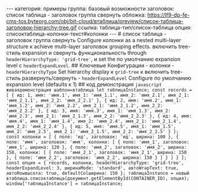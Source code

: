 --- категория: примеры группа: базовый возможности заголовок: список таблица - заголовок группа свернуть обложка: https://lf9-dp-fe-cms-tos.byteorg.com/obj/bit-cloud/втаблица/preview/список-таблица-заголовок-hierarchy-tree.gif ссылка: таблица-тип/список-таблица опция: списоктаблица-колонки-текст#колонки --- # список таблица - заголовок группа свернуть Configure колонки as a nested multi-layer structure к achieve multi-layer заголовок grouping effects. включить tree-стиль expansion и свернуть функциональность through `headerHierarchyType: 'grid-tree'`, и set the по умолчанию expansion level с `headerExpandLevel`. ## Ключевые Конфигурации - колонки - `headerHierarchyType` Set hierarchy display к `grid-tree` к включить tree-стиль развернуть/свернуть - `headerExpandLevel` Configure по умолчанию expansion level (defaults к 1) ## код демонстрация ```javascript живаядемонстрация шаблон=втаблица let таблицаInstance; const records = [ { ид: 1, имя: 'имя.1', имя_1: 'имя_1.1', имя_2: 'имя_2.1', имя_2_1: 'имя_2_1.1', имя_2_2: 'имя_2_2.1' }, { ид: 2, имя: 'имя.2', имя_1: 'имя_1.2', имя_2: 'имя_2.2', имя_2_1: 'имя_2_1.2', имя_2_2: 'имя_2_2.2' }, { ид: 3, имя: 'имя.3', имя_1: 'имя_1.3', имя_2: 'имя_2.3', имя_2_1: 'имя_2_1.3', имя_2_2: 'имя_2_2.3' }, { ид: 4, имя: 'имя.4', имя_1: 'имя_1.4', имя_2: 'имя_2.4', имя_2_1: 'имя_2_1.4', имя_2_2: 'имя_2_2.4' }, { ид: 5, имя: 'имя.5', имя_1: 'имя_1.5', имя_2: 'имя_2.5', имя_2_1: 'имя_2_1.5', имя_2_2: 'имя_2_2.5' } ]; const колонки = [ { поле: 'ид', заголовок: 'ид', ширина: 100 }, { поле: 'имя', заголовок: 'имя', колонки: [ { поле: 'имя_1', заголовок: 'имя_1', ширина: 120 }, { поле: 'имя_2', заголовок: 'имя_2', ширина: 150, колонки: [ { поле: 'имя_2_1', заголовок: 'имя_2_1', ширина: 150 }, { поле: 'имя_2_2', заголовок: 'имя_2_2', ширина: 150 } ] } ] } ]; const опция = { records, колонки, headerHierarchyType: 'grid-tree', headerExpandLevel: 3, ширинаMode: 'standard', автоWrapText: true, автоRowвысота: true, defaultColширина: 150 }; таблицаInstance = новый втаблица.списоктаблица(документ.getElementById(CONTAINER_ID), опция); window['таблицаInstance'] = таблицаInstance; ``` 